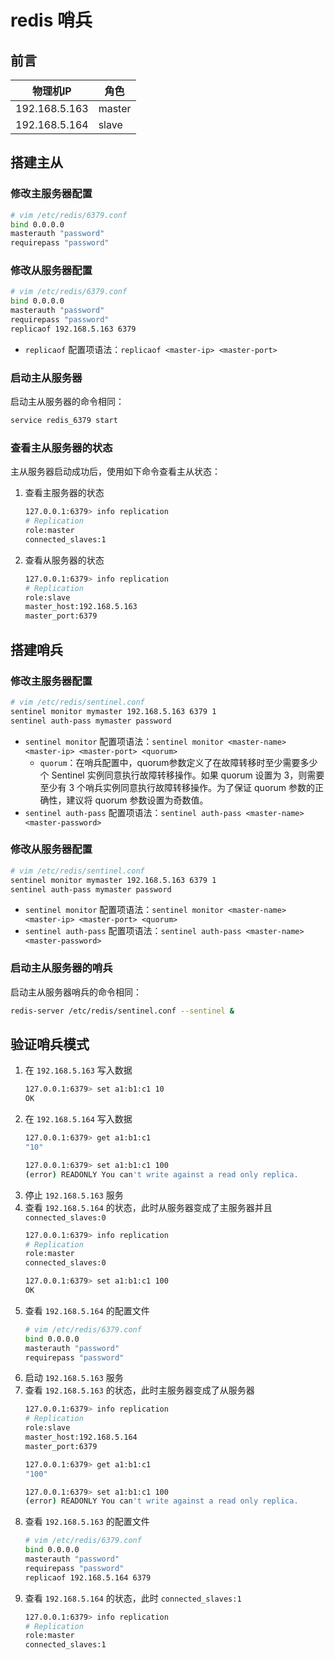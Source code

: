 # redis 哨兵

## 前言

|物理机IP|角色|
|--|--|
|192.168.5.163|master|
|192.168.5.164|slave|

## 搭建主从

### 修改主服务器配置

```bash
# vim /etc/redis/6379.conf
bind 0.0.0.0
masterauth "password"
requirepass "password"
```

### 修改从服务器配置

```bash
# vim /etc/redis/6379.conf
bind 0.0.0.0
masterauth "password"
requirepass "password"
replicaof 192.168.5.163 6379
```

- ```replicaof``` 配置项语法：```replicaof <master-ip> <master-port>```

### 启动主从服务器

启动主从服务器的命令相同：

```bash
service redis_6379 start
```

### 查看主从服务器的状态

主从服务器启动成功后，使用如下命令查看主从状态：

1. 查看主服务器的状态
    ```bash
    127.0.0.1:6379> info replication
    # Replication
    role:master
    connected_slaves:1
    ```
2. 查看从服务器的状态
    ```bash
    127.0.0.1:6379> info replication
    # Replication
    role:slave
    master_host:192.168.5.163
    master_port:6379
    ```

## 搭建哨兵

### 修改主服务器配置

```bash
# vim /etc/redis/sentinel.conf
sentinel monitor mymaster 192.168.5.163 6379 1
sentinel auth-pass mymaster password
```

- ```sentinel monitor``` 配置项语法：```sentinel monitor <master-name> <master-ip> <master-port> <quorum>```
   - ```quorum```：在哨兵配置中，quorum参数定义了在故障转移时至少需要多少个 Sentinel 实例同意执行故障转移操作。如果 quorum 设置为 3，则需要至少有 3 个哨兵实例同意执行故障转移操作。为了保证 quorum 参数的正确性，建议将 quorum 参数设置为奇数值。
- ```sentinel auth-pass``` 配置项语法：```sentinel auth-pass <master-name> <master-password>```

### 修改从服务器配置

```bash
# vim /etc/redis/sentinel.conf
sentinel monitor mymaster 192.168.5.163 6379 1
sentinel auth-pass mymaster password
```

- ```sentinel monitor``` 配置项语法：```sentinel monitor <master-name> <master-ip> <master-port> <quorum>```
- ```sentinel auth-pass``` 配置项语法：```sentinel auth-pass <master-name> <master-password>```

### 启动主从服务器的哨兵

启动主从服务器哨兵的命令相同：

```bash
redis-server /etc/redis/sentinel.conf --sentinel &
```

## 验证哨兵模式

1. 在 ```192.168.5.163``` 写入数据
    ```bash
    127.0.0.1:6379> set a1:b1:c1 10
    OK
    ```
2. 在 ```192.168.5.164``` 写入数据
    ```bash
    127.0.0.1:6379> get a1:b1:c1
    "10"
    
    127.0.0.1:6379> set a1:b1:c1 100
    (error) READONLY You can't write against a read only replica.
    ```
3. 停止 ```192.168.5.163``` 服务
4. 查看 ```192.168.5.164``` 的状态，此时从服务器变成了主服务器并且 ```connected_slaves:0```
    ```bash
    127.0.0.1:6379> info replication
    # Replication
    role:master
    connected_slaves:0
    
    127.0.0.1:6379> set a1:b1:c1 100
    OK
    ```
5. 查看 ```192.168.5.164``` 的配置文件
    ```bash
    # vim /etc/redis/6379.conf
    bind 0.0.0.0
    masterauth "password"
    requirepass "password"
    ```
6. 启动  ```192.168.5.163``` 服务
7. 查看  ```192.168.5.163``` 的状态，此时主服务器变成了从服务器
    ```bash
    127.0.0.1:6379> info replication
    # Replication
    role:slave
    master_host:192.168.5.164
    master_port:6379

    127.0.0.1:6379> get a1:b1:c1
    "100"

    127.0.0.1:6379> set a1:b1:c1 100
    (error) READONLY You can't write against a read only replica.
    ```
8. 查看  ```192.168.5.163``` 的配置文件
    ```bash
    # vim /etc/redis/6379.conf
    bind 0.0.0.0
    masterauth "password"
    requirepass "password"
    replicaof 192.168.5.164 6379
    ```
9. 查看 ```192.168.5.164``` 的状态，此时 ```connected_slaves:1```
    ```bash
    127.0.0.1:6379> info replication
    # Replication
    role:master
    connected_slaves:1
    ```
